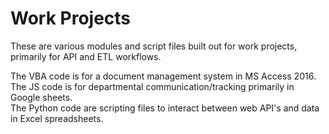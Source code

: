 # Work Projects
These are various modules and script files built out for work projects, primarily for API and ETL workflows.

The VBA code is for a document management system in MS Access 2016. <br />
The JS code is for departmental communication/tracking primarily in Google sheets.<br />
The Python code are scripting files to interact between web API's and data in Excel spreadsheets.

